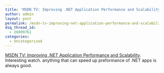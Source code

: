 ```yaml
---
title: 'MSDN TV: Improving .NET Application Performance and Scalability'
author: admin
layout: post
permalink: /msdn-tv-improving-net-application-performance-and-scalability/
dsq_thread_id:
  - 26009761
categories:
  - Uncategorized
---
```

[MSDN TV: Improving .NET Application Performance and Scalability][1]. Interesting watch. anything that can speed up preformance of .NET apps is always good.

 [1]: http://msdn.microsoft.com/msdntv/episode.aspx?xml=episodes/en/20040513PAGGuide/manifest.xml